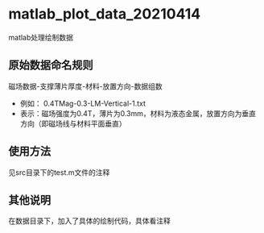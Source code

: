 # matlab_plot_data_20210414
matlab处理绘制数据

## 原始数据命名规则
磁场数据-支撑薄片厚度-材料-放置方向-数据组数
- 例如：
0.4TMag-0.3-LM-Vertical-1.txt
- 表示：磁场强度为0.4T，薄片为0.3mm，材料为液态金属，放置方向为垂直方向（即磁场线与材料平面垂直）

## 使用方法
见src目录下的test.m文件的注释

## 其他说明
在数据目录下，加入了具体的绘制代码，具体看注释